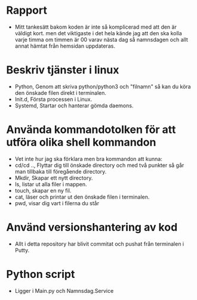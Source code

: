 # Rapport
- Mitt tankesätt bakom koden är inte så komplicerad med att den är väldigt kort.
men det viktigaste i det hela kände jag att den ska kolla varje timma om timmen är 00 varav nästa dag så namnsdagen och allt annat hämtat från hemsidan uppdateras.






# Beskriv tjänster i linux
- Python, Genom att skriva python/python3 och "filnamn" så kan du köra den önskade filen direkt i terminalen.
- Init.d, Första processen i Linux.
- Systemd, Startar och hanterar gömda daemons.

# Använda kommandotolken för att utföra olika shell kommandon
- Vet inte hur jag ska förklara men bra kommandon att kunna:
- cd/cd .., Flyttar dig till önskade directory och med två punkter så går man tillbaka till föregående directory.
- Mkdir, Skapar ett nytt directory.
- ls, listar ut alla filer i mappen.
- touch, skapar en ny fil.
- cat, läser och printar ut den önskade filen i terminalen.
- pwd, visar dig vart i filerna du står

# Använd versionshantering av kod
- Allt i detta repository har blivit commitat och pushat från terminalen i Putty.

# Python script
- Ligger i Main.py och Namnsdag.Service

